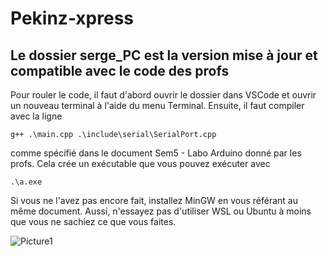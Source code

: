 # Pekinz-xpress

## Le dossier serge_PC est la version mise à jour et compatible avec le code des profs
Pour rouler le code, il faut d'abord ouvrir le dossier dans VSCode et ouvrir un nouveau terminal à l'aide du menu Terminal.
Ensuite, il faut compiler avec la ligne
```
g++ .\main.cpp .\include\serial\SerialPort.cpp
```
comme spécifié dans le document Sem5 - Labo Arduino donné par les profs.
Cela crée un exécutable que vous pouvez exécuter avec
```
.\a.exe
```
Si vous ne l'avez pas encore fait, installez MinGW en vous référant au même document.
Aussi, n'essayez pas d'utiliser WSL ou Ubuntu à moins que vous ne sachiez ce que vous faites.

![Picture1](https://github.com/DemonSlayer35/Pekinz-xpress/assets/89463240/56d8f5fa-d5b1-4a2d-a3f0-7380a54d686e)
